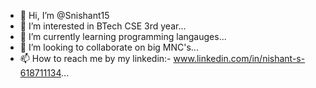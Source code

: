- 👋 Hi, I’m @Snishant15
- 👀 I’m interested in BTech CSE 3rd year...
- 🌱 I’m currently learning programming langauges...
- 💞️ I’m looking to collaborate on big MNC's...
- 📫 How to reach me by my linkedin:- www.linkedin.com/in/nishant-s-618711134...

<!---
Snishant15/Snishant15 is a ✨ special ✨ repository because its `README.md` (this file) appears on your GitHub profile.
You can click the Preview link to take a look at your changes.
--->
